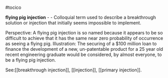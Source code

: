 #tocico

<b>flying pig injection</b> - - Colloquial term used to describe a breakthrough solution or injection that initially seems impossible to implement.

Perspective: A flying pig injection is so named because it appears to be so difficult to achieve that it has the same near zero probability of occurrence as seeing a flying pig. Illustration:  The securing of a $100 million loan to finance the development of a new, un-patentable product for a 25 year old recent engineering graduate would be considered, by almost everyone, to be a flying pig injection. 
 
 



See:[[breakthrough injection]], [[injection]], [[primary injection]].
